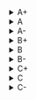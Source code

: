 <details><summary>A+</summary>


- [The ACS-GC catalog](https://github.com/joshgithubbin/Sherlock-DDF/wiki/The-ACS-GC-catalog)
- [MUSYC optical imaging in ECDF-S](https://github.com/joshgithubbin/Sherlock-DDF/wiki/MUSYC-optical-imaging-in-ECDF-S)

</details>

<details><summary>A</summary>


- [XMM-LSS field. New XMM-Newton point-source cat.](https://github.com/joshgithubbin/Sherlock-DDF/wiki/XMM-LSS-field.-New-XMM-Newton-point-source-cat.)
- [ZFIRE v1.0 data release](https://github.com/joshgithubbin/Sherlock-DDF/wiki/ZFIRE-v1.0-data-release)
- [AGN candidates in the COSMOS field](https://github.com/joshgithubbin/Sherlock-DDF/wiki/AGN-candidates-in-the-COSMOS-field)
- [Multi-wavelength data in CANDELS COSMOS field](https://github.com/joshgithubbin/Sherlock-DDF/wiki/Multi-wavelength-data-in-CANDELS-COSMOS-field)
- [COSMOS/UltraVISTA Ks-selected catalogs v4.1](https://github.com/joshgithubbin/Sherlock-DDF/wiki/COSMOS/UltraVISTA-Ks-selected-catalogs-v4.1)
- [FourStar galaxy evolution survey (ZFOURGE)](https://github.com/joshgithubbin/Sherlock-DDF/wiki/FourStar-galaxy-evolution-survey-(ZFOURGE))
- [VIMOS Public Extragalactic Survey (VIPERS) DR1](https://github.com/joshgithubbin/Sherlock-DDF/wiki/VIMOS-Public-Extragalactic-Survey-(VIPERS)-DR1)
- [COSMOS AGN spectroscopic survey. I.](https://github.com/joshgithubbin/Sherlock-DDF/wiki/COSMOS-AGN-spectroscopic-survey.-I.)
- [A K-selected catalog of the ECDFS from MUSYC](https://github.com/joshgithubbin/Sherlock-DDF/wiki/A-K-selected-catalog-of-the-ECDFS-from-MUSYC)
- [Spitzer sources in SWIRE/XMM/ELAIS-S1 field](https://github.com/joshgithubbin/Sherlock-DDF/wiki/Spitzer-sources-in-SWIRE/XMM/ELAIS-S1-field)
- [Optical spectroscopy of ECDF-S X-ray sources](https://github.com/joshgithubbin/Sherlock-DDF/wiki/Optical-spectroscopy-of-ECDF-S-X-ray-sources)
- [XMM-Newton survey of the ELAIS-S1 field. II.](https://github.com/joshgithubbin/Sherlock-DDF/wiki/XMM-Newton-survey-of-the-ELAIS-S1-field.-II.)
- [K20 survey: spectroscopic catalogue](https://github.com/joshgithubbin/Sherlock-DDF/wiki/K20-survey:-spectroscopic-catalogue)
- [KX redshift survey](https://github.com/joshgithubbin/Sherlock-DDF/wiki/KX-redshift-survey)
- [GOODS-MUSIC sample: multicolour catalog](https://github.com/joshgithubbin/Sherlock-DDF/wiki/GOODS-MUSIC-sample:-multicolour-catalog)

</details>

<details><summary>A-</summary>


- [zCOSMOS-bright catalog, DR3](https://github.com/joshgithubbin/Sherlock-DDF/wiki/zCOSMOS-bright-catalog,-DR3)
- [FMOS-COSMOS survey III. 0.7<z<2.5 galaxies](https://github.com/joshgithubbin/Sherlock-DDF/wiki/FMOS-COSMOS-survey-III.-0.7<z<2.5-galaxies)
- [DEIMOS 10K spectroscopic survey in COSMOS field](https://github.com/joshgithubbin/Sherlock-DDF/wiki/DEIMOS-10K-spectroscopic-survey-in-COSMOS-field)
- [Revised SWIRE photometric redshifts](https://github.com/joshgithubbin/Sherlock-DDF/wiki/Revised-SWIRE-photometric-redshifts)
- [XMM-SERVS survey: X-ray sources for W-CDF-S & ELAIS-S1](https://github.com/joshgithubbin/Sherlock-DDF/wiki/XMM-SERVS-survey:-X-ray-sources-for-W-CDF-S-&-ELAIS-S1)
- [2XMMi/SDSS Galaxy Cluster Survey. III.](https://github.com/joshgithubbin/Sherlock-DDF/wiki/2XMMi/SDSS-Galaxy-Cluster-Survey.-III.)
- [SEDs of ELAIS-S1 mid-IR sources](https://github.com/joshgithubbin/Sherlock-DDF/wiki/SEDs-of-ELAIS-S1-mid-IR-sources)
- [ECDFS galaxies photometric redshifts & counterparts](https://github.com/joshgithubbin/Sherlock-DDF/wiki/ECDFS-galaxies-photometric-redshifts-&-counterparts)
- [Redshift survey of ALMA-identified SMGs in ECDFS](https://github.com/joshgithubbin/Sherlock-DDF/wiki/Redshift-survey-of-ALMA-identified-SMGs-in-ECDFS)
- [Counterparts to 1.4GHz sources in ECDF-S](https://github.com/joshgithubbin/Sherlock-DDF/wiki/Counterparts-to-1.4GHz-sources-in-ECDF-S)
- [NuSTAR surveys: ECDF-S catalog](https://github.com/joshgithubbin/Sherlock-DDF/wiki/NuSTAR-surveys:-ECDF-S-catalog)
- [An ALMA survey of ECDFS submillimeter galaxies](https://github.com/joshgithubbin/Sherlock-DDF/wiki/An-ALMA-survey-of-ECDFS-submillimeter-galaxies)
- [Photometric catalogs for ECDF-S and CDF-N](https://github.com/joshgithubbin/Sherlock-DDF/wiki/Photometric-catalogs-for-ECDF-S-and-CDF-N)
- [VLA survey of CDF-S. II.](https://github.com/joshgithubbin/Sherlock-DDF/wiki/VLA-survey-of-CDF-S.-II.)
- [Photometric redshifts of the 2Ms CDF-S](https://github.com/joshgithubbin/Sherlock-DDF/wiki/Photometric-redshifts-of-the-2Ms-CDF-S)

</details>

<details><summary>B+</summary>


- [The COSMOS2020 catalog](https://github.com/joshgithubbin/Sherlock-DDF/wiki/The-COSMOS2020-catalog)
- [SPLASH-SXDF multi-wavelength photometric catalog](https://github.com/joshgithubbin/Sherlock-DDF/wiki/SPLASH-SXDF-multi-wavelength-photometric-catalog)

</details>

<details><summary>B</summary>


- [Cosmic web of galaxies in the COSMOS field](https://github.com/joshgithubbin/Sherlock-DDF/wiki/Cosmic-web-of-galaxies-in-the-COSMOS-field)
- [ALHAMBRA Survey](https://github.com/joshgithubbin/Sherlock-DDF/wiki/ALHAMBRA-Survey)
- [VIPERS Multi-Lambda Survey](https://github.com/joshgithubbin/Sherlock-DDF/wiki/VIPERS-Multi-Lambda-Survey)
- [Photometric redshifts of X-ray sources in CDF-S](https://github.com/joshgithubbin/Sherlock-DDF/wiki/Photometric-redshifts-of-X-ray-sources-in-CDF-S)

</details>

<details><summary>B-</summary>


- [Photometric Redshifts in COSMOS and XMM-LSS](https://github.com/joshgithubbin/Sherlock-DDF/wiki/Photometric-Redshifts-in-COSMOS-and-XMM-LSS)
- [COSMOS Multi-Wavelength Photometry Catalog](https://github.com/joshgithubbin/Sherlock-DDF/wiki/COSMOS-Multi-Wavelength-Photometry-Catalog)
- [Redshifts for galaxies in the HSC-SSP and unWISE](https://github.com/joshgithubbin/Sherlock-DDF/wiki/Redshifts-for-galaxies-in-the-HSC-SSP-and-unWISE)
- [COSMOS2015 dataset machine learning photo-z](https://github.com/joshgithubbin/Sherlock-DDF/wiki/COSMOS2015-dataset-machine-learning-photo-z)
- [Unknown Title](https://github.com/joshgithubbin/Sherlock-DDF/wiki/Unknown-Title)

</details>

<details><summary>C+</summary>


- [Unknown Title](https://github.com/joshgithubbin/Sherlock-DDF/wiki/Unknown-Title)
- [CFHQSIR survey](https://github.com/joshgithubbin/Sherlock-DDF/wiki/CFHQSIR-survey)
- [Chandra Deep Field South: multi-colour data](https://github.com/joshgithubbin/Sherlock-DDF/wiki/Chandra-Deep-Field-South:-multi-colour-data)

</details>

<details><summary>C</summary>


- [MIGHTEE catalogues of COSMOS/XMM-LSS fields](https://github.com/joshgithubbin/Sherlock-DDF/wiki/MIGHTEE-catalogues-of-COSMOS/XMM-LSS-fields)
- [GOODS-S CANDELS multiwavelength catalog](https://github.com/joshgithubbin/Sherlock-DDF/wiki/GOODS-S-CANDELS-multiwavelength-catalog)

</details>

<details><summary>C-</summary>


- [Spitzer/MIPS observations of the COSMOS field](https://github.com/joshgithubbin/Sherlock-DDF/wiki/Spitzer/MIPS-observations-of-the-COSMOS-field)
- [VLA-COSMOS 3 GHz Large Project](https://github.com/joshgithubbin/Sherlock-DDF/wiki/VLA-COSMOS-3-GHz-Large-Project)
- [XMM-LSS catalogue. Version II.](https://github.com/joshgithubbin/Sherlock-DDF/wiki/XMM-LSS-catalogue.-Version-II.)
- [XMM-Newton wide-field survey in COSMOS field](https://github.com/joshgithubbin/Sherlock-DDF/wiki/XMM-Newton-wide-field-survey-in-COSMOS-field)
- [Machine learning predicted AGNs in HSC-Wide region](https://github.com/joshgithubbin/Sherlock-DDF/wiki/Machine-learning-predicted-AGNs-in-HSC-Wide-region)
- [Herschel Multi-tiered Extragalactic Survey](https://github.com/joshgithubbin/Sherlock-DDF/wiki/Herschel-Multi-tiered-Extragalactic-Survey)
- [Star-galaxy multi narrow-band classification](https://github.com/joshgithubbin/Sherlock-DDF/wiki/Star-galaxy-multi-narrow-band-classification)
- [The fourth UltraVISTA data release (DR4)](https://github.com/joshgithubbin/Sherlock-DDF/wiki/The-fourth-UltraVISTA-data-release-(DR4))

</details>
